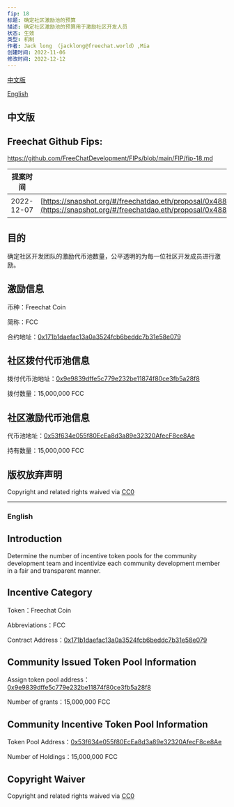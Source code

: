 ```yaml
---
fip: 18
标题: 确定社区激励池的预算
描述: 确定社区激励池的预算用于激励社区开发人员
状态: 生效
类型: 机制
作者: Jack long （jacklong@freechat.world）,Mia
创建时间: 2022-11-06
修改时间: 2022-12-12
---
```


[中文版](#1)

[English](#2)

<h2 id="1">中文版</h2>

## Freechat Github Fips: 

https://github.com/FreeChatDevelopment/FIPs/blob/main/FIP/fip-18.md


  | 提案时间 | 链接 | 结果 |
  |:-:|:-:|:-:|
  |2022-12-07|[https://snapshot.org/#/freechatdao.eth/proposal/0x488fe98c9b24c631510595218dccb56854862dd984f8cb5d30bba67d50cefc52](https://snapshot.org/#/freechatdao.eth/proposal/0x488fe98c9b24c631510595218dccb56854862dd984f8cb5d30bba67d50cefc52)|通过|

## 目的
确定社区开发团队的激励代币池数量，公平透明的为每一位社区开发成员进行激励。

## 激励信息

币种：Freechat Coin

简称：FCC

合约地址：[0x171b1daefac13a0a3524fcb6beddc7b31e58e079](https://etherscan.io/token/0x171b1daefac13a0a3524fcb6beddc7b31e58e079)

## 社区拨付代币池信息

拨付代币池地址：[0x9e9839dffe5c779e232be11874f80ce3fb5a28f8](https://etherscan.io/token/0x171b1daefac13a0a3524fcb6beddc7b31e58e079?a=0x9e9839dffe5c779e232be11874f80ce3fb5a28f8)

拨付数量：15,000,000 FCC

## 社区激励代币池信息

代币池地址：[0x53f634e055f80EcEa8d3a89e32320AfecF8ce8Ae](https://etherscan.io/token/0x171b1daefac13a0a3524fcb6beddc7b31e58e079?a=0x53f634e055f80EcEa8d3a89e32320AfecF8ce8Ae)

持有数量：15,000,000 FCC

## 版权放弃声明

Copyright and related rights waived via [CC0](https://github.com/ethereum/EIPs/blob/master/LICENSE.md)

-------------------------

<h3 id="2">English</h3>

## Introduction
Determine the number of incentive token pools for the community development team and incentivize each community development member in a fair and transparent manner.

## Incentive Category

Token：Freechat Coin

Abbreviations：FCC

Contract Address：[0x171b1daefac13a0a3524fcb6beddc7b31e58e079](https://etherscan.io/token/0x171b1daefac13a0a3524fcb6beddc7b31e58e079)

## Community Issued Token Pool Information

Assign token pool address：[0x9e9839dffe5c779e232be11874f80ce3fb5a28f8](https://etherscan.io/token/0x171b1daefac13a0a3524fcb6beddc7b31e58e079?a=0x9e9839dffe5c779e232be11874f80ce3fb5a28f8)

Number of grants：15,000,000 FCC

## Community Incentive Token Pool Information

Token Pool Address：[0x53f634e055f80EcEa8d3a89e32320AfecF8ce8Ae](https://etherscan.io/token/0x171b1daefac13a0a3524fcb6beddc7b31e58e079?a=0x53f634e055f80EcEa8d3a89e32320AfecF8ce8Ae)

Number of Holdings：15,000,000 FCC

## Copyright Waiver

Copyright and related rights waived via [CC0](https://github.com/ethereum/EIPs/blob/master/LICENSE.md)

